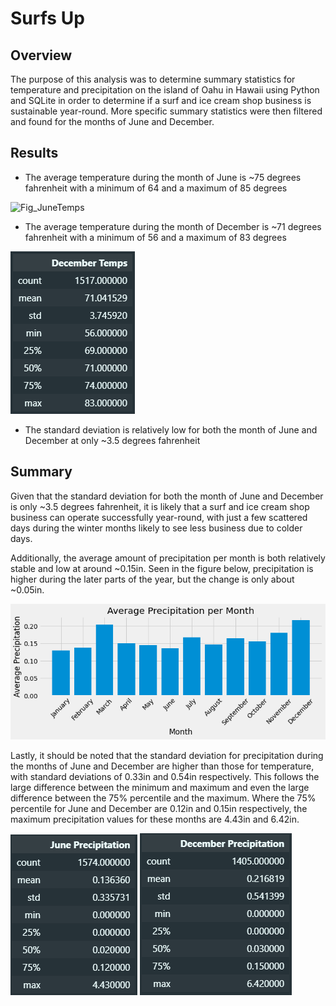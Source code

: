 # Surfs Up
## Overview
The purpose of this analysis was to determine summary statistics for temperature and precipitation on the island of Oahu in Hawaii using Python and SQLite in order to determine if a surf and ice cream shop business is sustainable year-round. More specific summary statistics were then filtered and found for the months of June and December.

## Results
- The average temperature during the month of June is ~75 degrees fahrenheit with a minimum of 64 and a maximum of 85 degrees

![Fig_JuneTemps](https://github.com/MitchellGleason/Surfs-Up/Figs/Fig_JuneTemps.png)

- The average temperature during the month of December is ~71 degrees fahrenheit with a minimum of 56 and a maximum of 83 degrees

![Fig_DecemberTemps](/Figs/Fig_DecemberTemps.png)


- The standard deviation is relatively low for both the month of June and December at only ~3.5 degrees fahrenheit

## Summary
Given that the standard deviation for both the month of June and December is only ~3.5 degrees fahrenheit, it is likely that a surf and ice cream shop business can operate successfully year-round, with just a few scattered days during the winter months likely to see less business due to colder days.

Additionally, the average amount of precipitation per month is both relatively stable and low at around ~0.15in. Seen in the figure below, precipitation is higher during the later parts of the year, but the change is only about ~0.05in.

![Fig_AvgPrcpPerMonth](/Figs/Fig_AvgPrcpPerMonth.png)

Lastly, it should be noted that the standard deviation for precipitation during the months of June and December are higher than those for temperature, with standard deviations of 0.33in and 0.54in respectively. This follows the large difference between the minimum and maximum and even the large difference between the 75% percentile and the maximum. Where the 75% percentile for June and December are 0.12in and 0.15in respectively, the maximum precipitation values for these months are 4.43in and 6.42in.

![Fig_JunePrcp](/Figs/Fig_JunePrcp.png)
![Fig_DecemberPrcp](/Figs/Fig_DecemberPrcp.png)